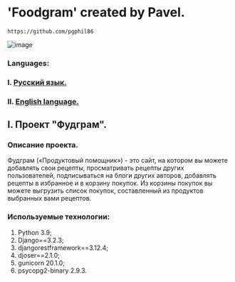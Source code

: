 # 'Foodgram' created by Pavel.
```
https://github.com/pgphil86
```

![image](https://img.shields.io/badge/Python-FFD43B?style=for-the-badge&logo=python&logoColor=blue)

### Languages:
### I. [Русский язык.]()
### II. [English language.]()

## I. Проект "Фудграм".

### Описание проекта.

Фудграм («Продуктовый помощник») - это сайт, на котором вы можете добавлять свои рецепты, просматривать рецепты других пользователей, подписываться на блоги других авторов, добавлять рецепты в избранное и в корзину покупок. Из корзины покупок вы можете выгрузить список покупок, составленный из продуктов выбранных вами рецептов.

### Используемые технологии:
1. Python 3.9;
1. Django==3.2.3;
1. djangorestframework==3.12.4;
1. djoser==2.1.0;
1. gunicorn 20.1.0;
1. psycopg2-binary 2.9.3.